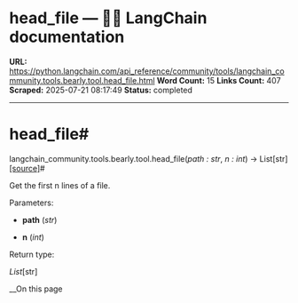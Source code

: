 # head_file — 🦜🔗 LangChain  documentation

**URL:** https://python.langchain.com/api_reference/community/tools/langchain_community.tools.bearly.tool.head_file.html
**Word Count:** 15
**Links Count:** 407
**Scraped:** 2025-07-21 08:17:49
**Status:** completed

---

# head\_file\#

langchain\_community.tools.bearly.tool.head\_file\(_path : str_, _n : int_\) → List\[str\][\[source\]](https://python.langchain.com/api_reference/_modules/langchain_community/tools/bearly/tool.html#head_file)\#     

Get the first n lines of a file.

Parameters:     

  * **path** \(_str_\)

  * **n** \(_int_\)

Return type:     

_List_\[str\]

__On this page